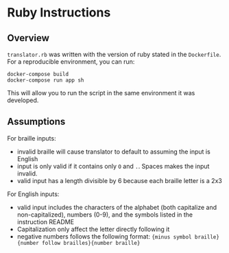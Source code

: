 # Ruby Instructions

## Overview

`translator.rb` was written with the version of ruby stated in the `Dockerfile`. For a reproducible environment, you can run:

```
docker-compose build
docker-compose run app sh
```

This will allow you to run the script in the same environment it was developed.

## Assumptions

For braille inputs:

-   invalid braille will cause translator to default to assuming the input is English
-   input is only valid if it contains only `O` and `.`. Spaces makes the input invalid.
-   valid input has a length divisible by 6 because each braille letter is a 2x3

For English inputs:

-   valid input includes the characters of the alphabet (both capitalize and non-capitalized), numbers (0-9), and the symbols listed in the instruction README
-   Capitalization only affect the letter directly following it
-   negative numbers follows the following format: `{minus symbol braille}{number follow brailles}{number braille}`
